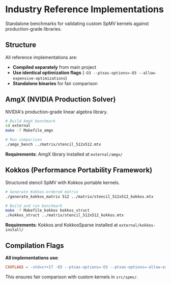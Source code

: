 # Industry Reference Implementations

Standalone benchmarks for validating custom SpMV kernels against production-grade libraries.

## Structure

All reference implementations are:
- **Compiled separately** from main project
- **Use identical optimization flags** (`-O3 --ptxas-options=-O3 --allow-expensive-optimizations`)
- **Standalone binaries** for fair comparison

## AmgX (NVIDIA Production Solver)

NVIDIA's production-grade linear algebra library.

```bash
# Build AmgX benchmark
cd external
make -f Makefile_amgx

# Run comparison
./amgx_bench ../matrix/stencil_512x512.mtx
```

**Requirements**: AmgX library installed at `external/amgx/`

## Kokkos (Performance Portability Framework)

Structured stencil SpMV with Kokkos portable kernels.

```bash
# Generate Kokkos-ordered matrix
./generate_kokkos_matrix 512 ../matrix/stencil_512x512_kokkos.mtx

# Build and run benchmark
make -f Makefile_kokkos kokkos_struct
./kokkos_struct ../matrix/stencil_512x512_kokkos.mtx
```

**Requirements**: Kokkos and KokkosSparse installed at `external/kokkos-install/`

## Compilation Flags

**All implementations use**:
```makefile
CXXFLAGS = -std=c++17 -O3 --ptxas-options=-O3 --ptxas-options=-allow-expensive-optimizations=true
```

This ensures fair comparison with custom kernels in `src/spmv/`.
